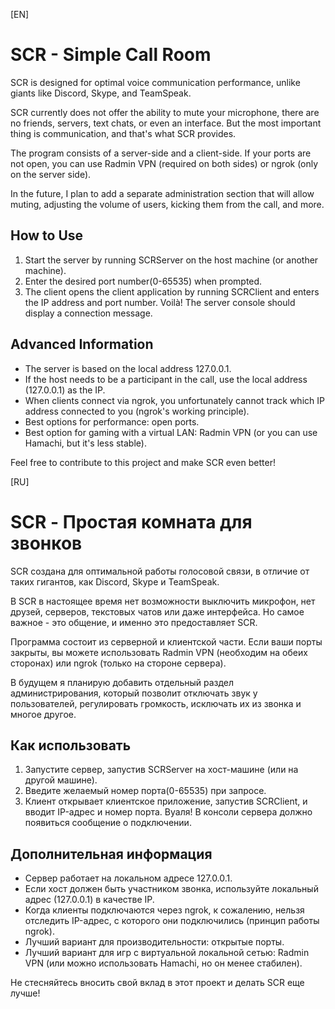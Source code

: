 [EN]
# SCR - Simple Call Room

SCR is designed for optimal voice communication performance, unlike giants like Discord, Skype, and TeamSpeak.

SCR currently does not offer the ability to mute your microphone, there are no friends, servers, text chats, or even an interface. But the most important thing is communication, and that's what SCR provides.

The program consists of a server-side and a client-side. If your ports are not open, you can use Radmin VPN (required on both sides) or ngrok (only on the server side).

In the future, I plan to add a separate administration section that will allow muting, adjusting the volume of users, kicking them from the call, and more.

## How to Use

1. Start the server by running SCRServer on the host machine (or another machine).
2. Enter the desired port number(0-65535) when prompted.
3. The client opens the client application by running SCRClient and enters the IP address and port number. Voilà! The server console should display a connection message.

## Advanced Information

- The server is based on the local address 127.0.0.1.
- If the host needs to be a participant in the call, use the local address (127.0.0.1) as the IP.
- When clients connect via ngrok, you unfortunately cannot track which IP address connected to you (ngrok's working principle).
- Best options for performance: open ports.
- Best option for gaming with a virtual LAN: Radmin VPN (or you can use Hamachi, but it's less stable).

Feel free to contribute to this project and make SCR even better!

[RU]
# SCR - Простая комната для звонков

SCR создана для оптимальной работы голосовой связи, в отличие от таких гигантов, как Discord, Skype и TeamSpeak.

В SCR в настоящее время нет возможности выключить микрофон, нет друзей, серверов, текстовых чатов или даже интерфейса. Но самое важное - это общение, и именно это предоставляет SCR.

Программа состоит из серверной и клиентской части. Если ваши порты закрыты, вы можете использовать Radmin VPN (необходим на обеих сторонах) или ngrok (только на стороне сервера).

В будущем я планирую добавить отдельный раздел администрирования, который позволит отключать звук у пользователей, регулировать громкость, исключать их из звонка и многое другое.

## Как использовать

1. Запустите сервер, запустив SCRServer на хост-машине (или на другой машине).
2. Введите желаемый номер порта(0-65535) при запросе.
3. Клиент открывает клиентское приложение, запустив SCRClient, и вводит IP-адрес и номер порта. Вуаля! В консоли сервера должно появиться сообщение о подключении.

## Дополнительная информация

- Сервер работает на локальном адресе 127.0.0.1.
- Если хост должен быть участником звонка, используйте локальный адрес (127.0.0.1) в качестве IP.
- Когда клиенты подключаются через ngrok, к сожалению, нельзя отследить IP-адрес, с которого они подключились (принцип работы ngrok).
- Лучший вариант для производительности: открытые порты.
- Лучший вариант для игр с виртуальной локальной сетью: Radmin VPN (или можно использовать Hamachi, но он менее стабилен).

Не стесняйтесь вносить свой вклад в этот проект и делать SCR еще лучше!
